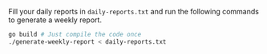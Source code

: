 Fill your daily reports in `daily-reports.txt` and run the following commands to generate a weekly report.

```bash
go build # Just compile the code once
./generate-weekly-report < daily-reports.txt
```
